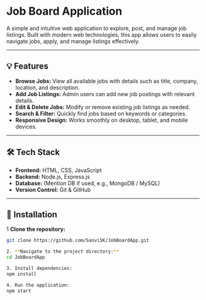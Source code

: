 # Job Board Application

A simple and intuitive web application to explore, post, and manage job listings. Built with modern web technologies, this app allows users to easily navigate jobs, apply, and manage listings effectively.

---

## 💡 Features

- **Browse Jobs:** View all available jobs with details such as title, company, location, and description.  
- **Add Job Listings:** Admin users can add new job postings with relevant details.  
- **Edit & Delete Jobs:** Modify or remove existing job listings as needed.  
- **Search & Filter:** Quickly find jobs based on keywords or categories.  
- **Responsive Design:** Works smoothly on desktop, tablet, and mobile devices.

---

## 🛠️ Tech Stack

- **Frontend:** HTML, CSS, JavaScript  
- **Backend:** Node.js, Express.js  
- **Database:** (Mention DB if used, e.g., MongoDB / MySQL)  
- **Version Control:** Git & GitHub  

---

## 🚀 Installation

1 **Clone the repository:**
```bash
git clone https://github.com/SanviSK/JobBoardApp.git

2. **Navigate to the project directory:**
cd JobBoardApp

3. Install dependencies:
npm install

4. Run the application:
npm start

